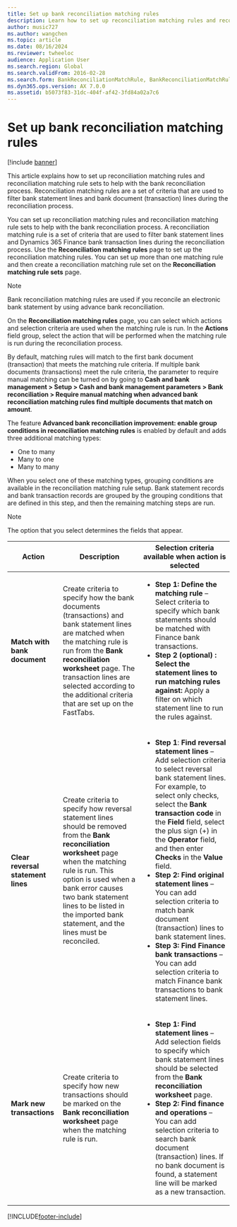 ```yaml
---
title: Set up bank reconciliation matching rules
description: Learn how to set up reconciliation matching rules and reconciliation matching rule sets to help with the bank reconciliation process.
author: music727 
ms.author: wangchen
ms.topic: article
ms.date: 08/16/2024
ms.reviewer: twheeloc
audience: Application User
ms.search.region: Global
ms.search.validFrom: 2016-02-28
ms.search.form: BankReconciliationMatchRule, BankReconciliationMatchRuleSet
ms.dyn365.ops.version: AX 7.0.0
ms.assetid: b5073f83-31dc-404f-af42-3fd84a02a7c6
---
```


# Set up bank reconciliation matching rules

[!include [banner](../includes/banner.md)]

This article explains how to set up reconciliation matching rules and reconciliation matching rule sets to help with the bank reconciliation process. Reconciliation matching rules are a set of criteria that are used to filter bank statement lines and bank document (transaction) lines during the reconciliation process.

You can set up reconciliation matching rules and reconciliation matching rule sets to help with the bank reconciliation process. A reconciliation matching rule is a set of criteria that are used to filter bank statement lines and Dynamics 365 Finance bank transaction lines during the reconciliation process. Use the **Reconciliation matching rules** page to set up the reconciliation matching rules. You can set up more than one matching rule and then create a reconciliation matching rule set on the **Reconciliation matching rule sets** page. 

> [!NOTE] 
> Bank reconciliation matching rules are used if you reconcile an electronic bank statement by using advance bank reconciliation. 

On the **Reconciliation matching rules** page, you can select which actions and selection criteria are used when the matching rule is run. In the **Actions** field group, select the action that will be performed when the matching rule is run during the reconciliation process.  

By default, matching rules will match to the first bank document (transaction) that meets the matching rule criteria. If multiple bank documents (transactions) meet the rule criteria, the parameter to require manual matching can be turned on by going to **Cash and bank management > Setup > Cash and bank management parameters > Bank reconciliation > Require manual matching when advanced bank reconciliation matching rules find multiple documents that match on amount**.

The feature **Advanced bank reconciliation improvement: enable group conditions in reconciliation matching rules** is enabled by default and adds three additional matching types: 

- One to many
- Many to one
- Many to many 

When you select one of these matching types, grouping conditions are available in the reconciliation matching rule setup. Bank statement records and bank transaction records are grouped by the grouping conditions that are defined in this step, and then the remaining matching steps are run.

> [!NOTE] 
> The option that you select determines the fields that appear.

| Action | Description   | Selection criteria available when action is selected     |
|--------|---------------|----------------------------------------------------------|
| **Match with bank document**       | Create criteria to specify how the bank documents (transactions) and bank statement lines are matched when the matching rule is run from the **Bank reconciliation worksheet** page. The transaction lines are selected according to the additional criteria that are set up on the FastTabs. | <ul><li>**Step 1: Define the matching rule** – Select criteria to specify which bank statements should be matched with Finance bank transactions.</li><li> **Step 2 (optional) : Select the statement lines to run matching rules against:**  Apply a filter on which statement line to run the rules against.</li></ul>                                       |
| **Clear reversal statement lines** | Create criteria to specify how reversal statement lines should be removed from the **Bank reconciliation worksheet** page when the matching rule is run. This option is used when a bank error causes two bank statement lines to be listed in the imported bank statement, and the lines must be reconciled. |<ul><li> **Step 1**: **Find reversal statement lines** – Add selection criteria to select reversal bank statement lines. For example, to select only checks, select the **Bank transaction code** in the **Field** field, select the plus sign (+) in the **Operator** field, and then enter **Checks** in the **Value** field. </li><li>**Step 2: Find original statement lines** – You can add selection criteria to match bank document (transaction) lines to bank statement lines. </li><li>**Step 3: Find Finance bank transactions** – You can add selection criteria to match Finance bank transactions to bank statement lines.</li></ul>  |
| **Mark new transactions**          | Create criteria to specify how new transactions should be marked on the **Bank reconciliation worksheet** page when the matching rule is run.                                                                                                                                                                 | <ul><li>**Step 1: Find statement lines** – Add selection fields to specify which bank statement lines should be selected from the **Bank reconciliation worksheet** page.</li><li> **Step 2: Find finance and operations** – You can add selection criteria to search bank document (transaction) lines. If no bank document is found, a statement line will be marked as a new transaction. </li></ul>         |


[!INCLUDE[footer-include](../../includes/footer-banner.md)]

